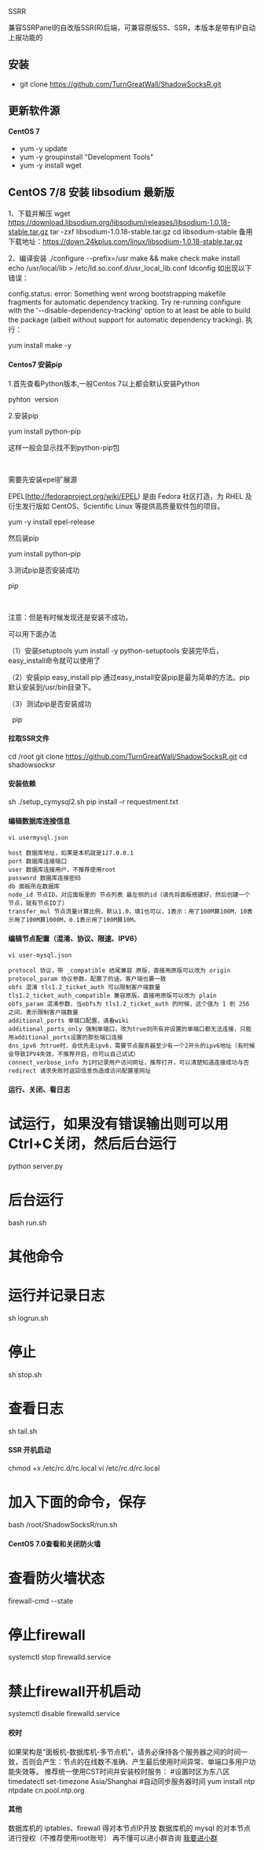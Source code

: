SSRR

兼容SSRPanel的自改版SSR(R)后端，可兼容原版SS、SSR，本版本是带有IP自动上报功能的

## 安装
- git clone https://github.com/TurnGreatWall/ShadowSocksR.git

## 更新软件源
#### CentOS 7
- yum -y update
- yum -y groupinstall "Development Tools"
- yum -y install wget


## CentOS 7/8 安装 libsodium 最新版
#### 

1、下载并解压
wget https://download.libsodium.org/libsodium/releases/libsodium-1.0.18-stable.tar.gz
tar -zxf libsodium-1.0.18-stable.tar.gz
cd libsodium-stable
备用下载地址：https://down.24kplus.com/linux/libsodium-1.0.18-stable.tar.gz

2、编译安装
./configure --prefix=/usr
make && make check
make install
echo /usr/local/lib > /etc/ld.so.conf.d/usr_local_lib.conf
ldconfig
如出现以下错误：

config.status: error: Something went wrong bootstrapping makefile fragments
     for automatic dependency tracking.  Try re-running configure with the
     '--disable-dependency-tracking' option to at least be able to build
     the package (albeit without support for automatic dependency tracking). 
执行：

yum install make -y

#### Centos7 安装pip

1.首先查看Python版本,一般Centos 7以上都会默认安装Python

pyhton  version

2.安装pip

yum install python-pip

这样一般会显示找不到python-pip包

 

需要先安装epel扩展源

EPEL(http://fedoraproject.org/wiki/EPEL) 是由 Fedora 社区打造，为 RHEL 及衍生发行版如 CentOS、Scientific Linux 等提供高质量软件包的项目。

yum -y install epel-release

然后装pip

yum install python-pip

3.测试pip是否安装成功

pip

 

注意：但是有时候发现还是安装不成功，

可以用下面办法

（1）安装setuptools
  yum install -y python-setuptools
安装完毕后，easy_install命令就可以使用了

（2）安装pip
  easy_install pip
通过easy_install安装pip是最为简单的方法。pip默认安装到/usr/bin目录下。

（3）测试pip是否安装成功

  pip



#### 拉取SSR文件

cd /root
git clone https://github.com/TurnGreatWall/ShadowSocksR.git
cd shadowsocksr



#### 安装依赖

sh ./setup_cymysql2.sh
pip install -r requestment.txt



#### 编辑数据库连接信息

    vi usermysql.json

    host 数据库地址，如果是本机就是127.0.0.1
    port 数据库连接端口
    user 数据库连接用户，不推荐使用root
    password 数据库连接密码
    db 面板所在数据库
    node_id 节点ID，对应面板里的 节点列表 最左侧的id（请先将面板搭建好，然后创建一个节点，就有节点ID了）
    transfer_mul 节点流量计算比例，默认1.0，填1也可以，1表示：用了100M算100M，10表示用了100M算1000M，0.1表示用了100M算10M。
    
    
    
#### 编辑节点配置（混淆、协议、限速、IPV6）

    vi user-mysql.json

    protocol 协议，带 _compatible 结尾兼容 原版，直接用原版可以改为 origin
    protocol_param 协议参数，配置了的话，客户端也要一致
    obfs 混淆 tls1.2_ticket_auth 可以限制客户端数量 tls1.2_ticket_auth_compatible 兼容原版，直接用原版可以改为 plain
    obfs_param 混淆参数，当obfs为 tls1.2_ticket_auth 的时候，这个值为 1 到 256 之间，表示限制客户端数量
    additional_ports 单端口配置，请看wiki
    additional_ports_only 强制单端口，改为true则所有非设置的单端口都无法连接，只能用additional_ports设置的那些端口连接
    dns_ipv6 为true时，会优先走ipv6，需要节点服务器至少有一个2开头的ipv6地址（有时候会导致IPV4失效，不推荐开启，你可以自己试试）
    connect_verbose_info 为1时记录用户访问网址，推荐打开，可以清楚知道连接成功与否
    redirect 请求失败时返回信息伪造成访问配置里网址



#### 运行、关闭、看日志

# 试运行，如果没有错误输出则可以用Ctrl+C关闭，然后后台运行
python server.py
 
# 后台运行
bash run.sh
 
# 其他命令
# 运行并记录日志
sh logrun.sh
# 停止
sh stop.sh
# 查看日志
sh tail.sh


#### SSR 开机启动
chmod +x /etc/rc.d/rc.local
vi /etc/rc.d/rc.local
 
# 加入下面的命令，保存
bash /root/ShadowSocksR/run.sh


#### CentOS 7.0查看和关闭防火墙

# 查看防火墙状态

firewall-cmd --state

# 停止firewall

systemctl stop firewalld.service

# 禁止firewall开机启动

systemctl disable firewalld.service 



#### 校时
如果架构是“面板机-数据库机-多节点机”，请务必保持各个服务器之间的时间一致，否则会产生：节点的在线数不准确、产生最后使用时间异常、单端口多用户功能失效等。
推荐统一使用CST时间并安装校时服务：
#设置时区为东八区
timedatectl set-timezone Asia/Shanghai
#自动同步服务器时间
yum install ntp
ntpdate cn.pool.ntp.org

#### 其他

数据库机的 iptables、firewall 得对本节点IP开放
数据库机的 mysql 的对本节点进行授权（不推荐使用root账号）
再不懂可以进小群咨询 [我要进小群](https://github.com/ssrpanel/SSRPanel/wiki/%E6%88%91%E8%A6%81%E8%BF%9B%E5%B0%8F%E7%BE%A4)


